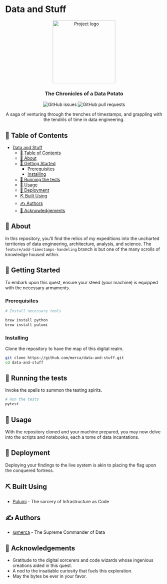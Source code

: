 # Data and Stuff

<p align="center">
  <a href="https://github.com/merca/data-and-stuff" rel="noopener">
 <img width=200px height=200px src="https://i.imgur.com/6wj0hh6.jpg" alt="Project logo"></a>
</p>

<h3 align="center">The Chronicles of a Data Potato</h3>

<div align="center">

![GitHub issues](https://img.shields.io/github/issues/merca/data-and-stuff)
![GitHub pull requests](https://img.shields.io/github/issues-pr/merca/data-and-stuff)

</div>

<p align="center"> A saga of venturing through the trenches of timestamps, and grappling with the tendrils of time in data engineering.
    <br>
</p>

## 📝 Table of Contents

- [Data and Stuff](#data-and-stuff)
  - [📝 Table of Contents](#-table-of-contents)
  - [🧐 About ](#-about-)
  - [🏁 Getting Started ](#-getting-started-)
    - [Prerequisites](#prerequisites)
    - [Installing](#installing)
  - [🔧 Running the tests ](#-running-the-tests-)
  - [🎈 Usage ](#-usage-)
  - [🚀 Deployment ](#-deployment-)
  - [⛏️ Built Using ](#️-built-using-)
  - [✍️ Authors ](#️-authors-)
  - [🎉 Acknowledgements ](#-acknowledgements-)

## 🧐 About <a name = "about"></a>

In this repository, you'll find the relics of my expeditions into the uncharted territories of data engineering, architecture, analysis, and science. The `feature/add-timestamps-handeling` branch is but one of the many scrolls of knowledge housed within.

## 🏁 Getting Started <a name = "getting_started"></a>

To embark upon this quest, ensure your steed (your machine) is equipped with the necessary armaments.

### Prerequisites

```sh
# Install necessary tools

brew install python
brew install pulumi
```

### Installing

Clone the repository to have the map of this digital realm.

```sh
git clone https://github.com/merca/data-and-stuff.git
cd data-and-stuff
```

## 🔧 Running the tests <a name = "tests"></a>

Invoke the spells to summon the testing spirits.

```sh
# Run the tests
pytest
```

## 🎈 Usage <a name="usage"></a>

With the repository cloned and your machine prepared, you may now delve into the scripts and notebooks, each a tome of data incantations.

## 🚀 Deployment <a name = "deployment"></a>

Deploying your findings to the live system is akin to placing the flag upon the conquered fortress.

## ⛏️ Built Using <a name = "built_using"></a>

- [Pulumi](https://www.pulumi.com/) - The sorcery of Infrastructure as Code

## ✍️ Authors <a name = "authors"></a>

- [@merca](https://github.com/merca) - The Supreme Commander of Data

## 🎉 Acknowledgements <a name = "acknowledgement"></a>

- Gratitude to the digital sorcerers and code wizards whose ingenious creations aided in this quest.
- A nod to the insatiable curiosity that fuels this exploration.
- May the bytes be ever in your favor.
